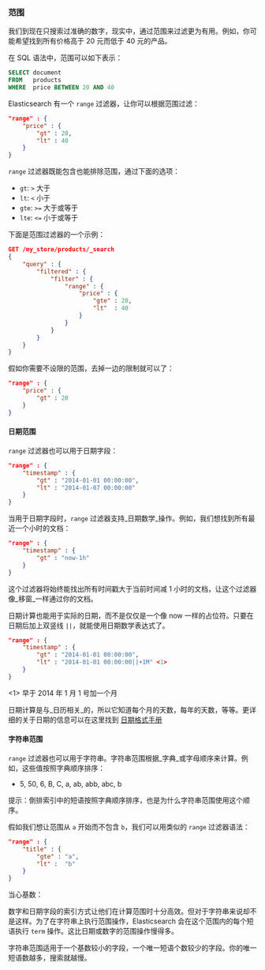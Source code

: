 ### 范围

我们到现在只搜索过准确的数字，现实中，通过范围来过滤更为有用。例如，你可能希望找到所有价格高于 20 元而低于 40 元的产品。

在 SQL 语法中，范围可以如下表示：

```sql
SELECT document
FROM   products
WHERE  price BETWEEN 20 AND 40
```

Elasticsearch 有一个 `range` 过滤器，让你可以根据范围过滤：

```json
"range" : {
    "price" : {
        "gt" : 20,
        "lt" : 40
    }
}
```

`range` 过滤器既能包含也能排除范围，通过下面的选项：

* `gt`: `>` 大于
* `lt`: `<` 小于
* `gte`: `>=` 大于或等于
* `lte`: `<=` 小于或等于

下面是范围过滤器的一个示例：

```json
GET /my_store/products/_search
{
    "query" : {
        "filtered" : {
            "filter" : {
                "range" : {
                    "price" : {
                        "gte" : 20,
                        "lt"  : 40
                    }
                }
            }
        }
    }
}
```

<!-- SENSE: 080_Structured_Search/25_Range_filter.json -->

假如你需要不设限的范围，去掉一边的限制就可以了：

```json
"range" : {
    "price" : {
        "gt" : 20
    }
}
```

<!-- SENSE: 080_Structured_Search/25_Range_filter.json -->

#### 日期范围

`range` 过滤器也可以用于日期字段：

```json
"range" : {
    "timestamp" : {
        "gt" : "2014-01-01 00:00:00",
        "lt" : "2014-01-07 00:00:00"
    }
}
```

当用于日期字段时，`range` 过滤器支持_日期数学_操作。例如，我们想找到所有最近一个小时的文档：

```json
"range" : {
    "timestamp" : {
        "gt" : "now-1h"
    }
}
```

这个过滤器将始终能找出所有时间戳大于当前时间减 1 小时的文档，让这个过滤器像_移窗_一样通过你的文档。

日期计算也能用于实际的日期，而不是仅仅是一个像 now 一样的占位符。只要在日期后加上双竖线 `||`，就能使用日期数学表达式了。

```json
"range" : {
    "timestamp" : {
        "gt" : "2014-01-01 00:00:00",
        "lt" : "2014-01-01 00:00:00||+1M" <1>
    }
}
```

<1> 早于 2014 年 1 月 1 号加一个月

日期计算是与_日历相关_的，所以它知道每个月的天数，每年的天数，等等。更详细的关于日期的信息可以在这里找到 [日期格式手册](http://www.elasticsearch.org/guide/en/elasticsearch/reference/current/mapping-date-format.html)

#### 字符串范围

`range` 过滤器也可以用于字符串。字符串范围根据_字典_或字母顺序来计算。例如，这些值按照字典顺序排序：

* 5, 50, 6, B, C, a, ab, abb, abc, b

提示：倒排索引中的短语按照字典顺序排序，也是为什么字符串范围使用这个顺序。

假如我们想让范围从 `a` 开始而不包含 `b`，我们可以用类似的 `range` 过滤器语法：

```json
"range" : {
    "title" : {
        "gte" : "a",
        "lt" :  "b"
    }
}
```

当心基数：

数字和日期字段的索引方式让他们在计算范围时十分高效。但对于字符串来说却不是这样。为了在字符串上执行范围操作，Elasticsearch 会在这个范围内的每个短语执行 `term` 操作。这比日期或数字的范围操作慢得多。

字符串范围适用于一个基数较小的字段，一个唯一短语个数较少的字段。你的唯一短语数越多，搜索就越慢。
